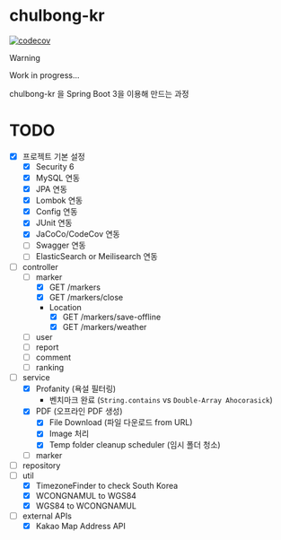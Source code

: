 # chulbong-kr

[![codecov](https://codecov.io/gh/Alfex4936/chulbong-kr/graph/badge.svg?token=R4VBHZKJ7F)](https://codecov.io/gh/Alfex4936/chulbong-kr)

> [!WARNING]
> Work in progress...

chulbong-kr 을 Spring Boot 3을 이용해 만드는 과정

# TODO
- [x] 프로젝트 기본 설정
  - [x] Security 6
  - [x] MySQL 연동
  - [x] JPA 연동
  - [x] Lombok 연동
  - [x] Config 연동
  - [x] JUnit 연동
  - [x] JaCoCo/CodeCov 연동
  - [ ] Swagger 연동
  - [ ] ElasticSearch or Meilisearch 연동
- [ ] controller
  - [ ] marker
    - [x] GET /markers
    - [x] GET /markers/close
    - Location
      - [x] GET /markers/save-offline
      - [x] GET /markers/weather
  - [ ] user
  - [ ] report
  - [ ] comment
  - [ ] ranking
- [ ] service
  - [x] Profanity (욕설 필터링)
    - 벤치마크 완료 (`String.contains` vs `Double-Array Ahocorasick`)
  - [x] PDF (오프라인 PDF 생성)
    - [x] File Download (파일 다운로드 from URL)
    - [x] Image 처리
    - [x] Temp folder cleanup scheduler (임시 폴더 청소)
  - [ ] marker
- [ ] repository
- [ ] util
  - [x] TimezoneFinder to check South Korea
  - [x] WCONGNAMUL to WGS84
  - [x] WGS84 to WCONGNAMUL
- [ ] external APIs
  - [x] Kakao Map Address API